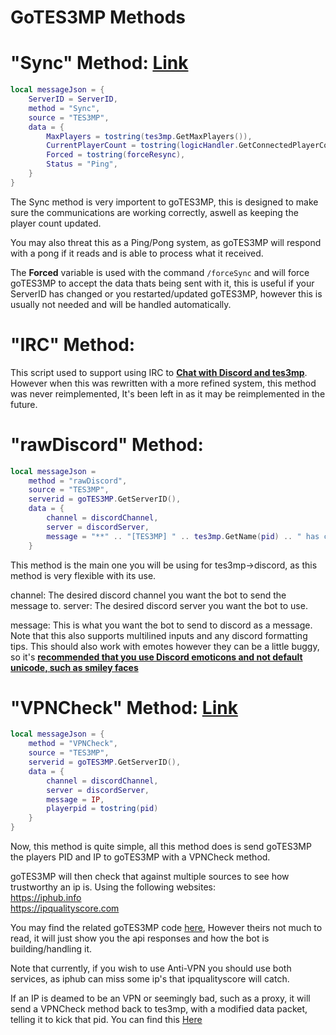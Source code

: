 # GoTES3MP Methods

# "Sync" Method: [Link](../tes3mp/scripts/custom/goTES3MP\sync.lua)
```lua
local messageJson = {
    ServerID = ServerID,
    method = "Sync",
    source = "TES3MP",
    data = {
        MaxPlayers = tostring(tes3mp.GetMaxPlayers()),
        CurrentPlayerCount = tostring(logicHandler.GetConnectedPlayerCount()),
        Forced = tostring(forceResync),
        Status = "Ping",
    }
}
```
The Sync method is very importent to goTES3MP, this is designed to make sure the communications are working correctly, aswell as keeping the player count updated.

You may also threat this as a Ping/Pong system, as goTES3MP will respond with a pong if it reads and is able to process what it received. 

The **Forced** variable is used with the command `/forceSync` and will force goTES3MP to accept the data thats being sent with it, this is useful if your ServerID has changed or you restarted/updated goTES3MP, however this is usually not needed and will be handled automatically.

# "IRC" Method:
This script used to support using IRC to **<u>Chat with Discord and tes3mp</u>**. However when this was rewritten with a more refined system, this method was never reimplemented, It's been left in as it may be reimplemented in the future.

# "rawDiscord" Method:
```lua
local messageJson = 
    method = "rawDiscord",
    source = "TES3MP",
    serverid = goTES3MP.GetServerID(),
    data = {
        channel = discordChannel,
        server = discordServer,
        message = "**" .. "[TES3MP] " .. tes3mp.GetName(pid) .. " has connected" .. "**"
    }
```
This method is the main one you will be using for tes3mp->discord, as this method is very flexible with its use. 

channel: The desired discord channel you want the bot to send the message to.
server: The desired discord server you want the bot to use.

message: This is what you want the bot to send to discord as a message. Note that this also supports multilined inputs and any discord formatting tips. This should also work with emotes however they can be a little buggy, so it's **<u>recommended that you use Discord emoticons and not default unicode, such as smiley faces</u>**


# "VPNCheck" Method: [Link](../tes3mp/scripts/custom/goTES3MP/VPNChecker.lua)
```lua
local messageJson = {
    method = "VPNCheck",
    source = "TES3MP",
    serverid = goTES3MP.GetServerID(),
    data = {
        channel = discordChannel,
        server = discordServer,
        message = IP,
        playerpid = tostring(pid)
    }
}
```
Now, this method is quite simple, all this method does is send goTES3MP the players PID and IP to goTES3MP with a VPNCheck method.

goTES3MP will then check that against multiple sources to see how trustworthy an ip is. Using the following websites:<br>
https://iphub.info<br>
https://ipqualityscore.com

You may find the related goTES3MP code [here](../src/vpnChecker.go), However theirs not much to read, it will just show you the api responses and how the bot is building/handling it.

Note that currently, if you wish to use Anti-VPN you should use both services, as iphub can miss some ip's that ipqualityscore will catch.

If an IP is deamed to be an VPN or seemingly bad, such as a proxy, it will send a VPNCheck method back to tes3mp, with a modified data packet, telling it to kick that pid. You can find this [Here](../tes3mp/scripts/custom/IrcBridge/IrcBridge.lua#L107-L130)
